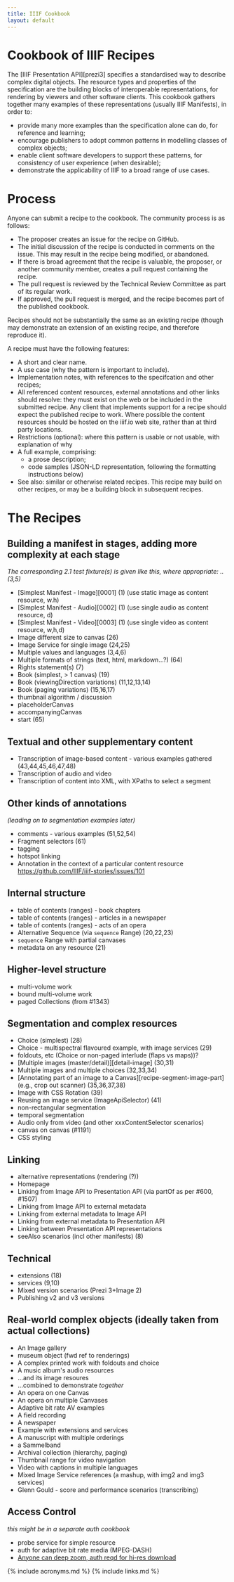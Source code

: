 ```yaml
---
title: IIIF Cookbook
layout: default
---
```


# Cookbook of IIIF Recipes

The [IIIF Presentation API][prezi3] specifies a standardised way to describe complex digital objects. The resource types and properties of the specification are the building blocks of interoperable representations, for rendering by viewers and other software clients. This cookbook gathers together many examples of these representations (usually IIIF Manifests), in order to:

* provide many more examples than the specification alone can do, for reference and learning;
* encourage publishers to adopt common patterns in modelling classes of complex objects;
* enable client software developers to support these patterns, for consistency of user experience (when desirable);
* demonstrate the applicability of IIIF to a broad range of use cases.

# Process

Anyone can submit a recipe to the cookbook. The community process is as follows:

* The proposer creates an issue for the recipe on GitHub.
* The initial discussion of the recipe is conducted in comments on the issue. This may result in the recipe being modified, or abandoned.
* If there is broad agreement that the recipe is valuable, the proposer, or another community member, creates a pull request containing the recipe.
* The pull request is reviewed by the Technical Review Committee as part of its regular work.
* If approved, the pull request is merged, and the recipe becomes part of the published cookbook.

Recipes should not be substantially the same as an existing recipe (though may demonstrate an extension of an existing recipe, and therefore reproduce it).

A recipe must have the following features:

* A short and clear name.
* A use case (why the pattern is important to include).
* Implementation notes, with references to the specifcation and other recipes;
* All referenced content resources, external annotations and other links should resolve: they must exist on the web or be included in the submitted recipe. Any client that implements support for a recipe should expect the published recipe to work. Where possible the content resources should be hosted on the iiif.io web site, rather than at third party locations. 
* Restrictions (optional): where this pattern is usable or not usable, with explanation of why
* A full example, comprising:
    * a prose description;
    * code samples (JSON-LD representation, following the formatting instructions below)
* See also: similar or otherwise related recipes. This recipe may build on other recipes, or may be a building block in subsequent recipes.


# The Recipes

## Building a manifest in stages, adding more complexity at each stage

_The corresponding 2.1 test fixture(s) is given like this, where appropriate: ..(3,5)_

* [Simplest Manifest - Image][0001] (1) (use static image as content resource, w.h)
* [Simplest Manifest - Audio][0002] (1) (use single audio as content resource, d)
* [Simplest Manifest - Video][0003] (1) (use single video as content resource, w,h,d)
* Image different size to canvas (26)
* Image Service for single image (24,25)
* Multiple values and languages (3,4,6)
* Multiple formats of strings (text, html, markdown...?) (64)
* Rights statement(s) (7)
* Book (simplest, > 1 canvas) (19)
* Book (viewingDirection variations) (11,12,13,14)
* Book (paging variations) (15,16,17) 
* thumbnail algorithm / discussion
* placeholderCanvas
* accompanyingCanvas
* start (65)

## Textual and other supplementary content

* Transcription of image-based content - various examples gathered (43,44,45,46,47,48)
* Transcription of audio and video
* Transcription of content into XML, with XPaths to select a segment

## Other kinds of annotations 
_(leading on to segmentation examples later)_

* comments - various examples (51,52,54)
* Fragment selectors (61)
* tagging
* hotspot linking
* Annotation in the context of a particular content resource https://github.com/IIIF/iiif-stories/issues/101

## Internal structure

* table of contents (ranges) - book chapters
* table of contents (ranges) - articles in a newspaper
* table of contents (ranges) - acts of an opera
* Alternative Sequence (via `sequence` Range) (20,22,23)
* `sequence` Range with partial canvases
* metadata on any resource (21)

## Higher-level structure

* multi-volume work
* bound multi-volume work
* paged Collections (from #1343)

## Segmentation and complex resources

* Choice (simplest) (28)
* Choice - multispectral flavoured example, with image services (29)
* foldouts, etc (Choice or non-paged interlude (flaps vs maps))? 
* [Multiple images (master/detail)][detail-image] (30,31)
* Multiple images and multiple choices (32,33,34)
* [Annotating part of an image to a Canvas][recipe-segment-image-part] (e.g., crop out scanner) (35,36,37,38)
* Image with CSS Rotation (39)
* Reusing an image service (ImageApiSelector) (41)
* non-rectangular segmentation
* temporal segmentation
* Audio only from video (and other xxxContentSelector scenarios)
* canvas on canvas (#1191)
* CSS styling 

## Linking

* alternative representations (rendering (?))
* Homepage
* Linking from Image API to Presentation API (via partOf as per #600, #1507)
* Linking from Image API to external metadata
* Linking from external metadata to Image API
* Linking from external metadata to Presentation API
* Linking between Presentation API representations
* seeAlso scenarios (incl other manifests) (8)

## Technical 

* extensions (18)
* services (9,10)
* Mixed version scenarios (Prezi 3+Image 2)
* Publishing v2 and v3 versions

## Real-world complex objects (ideally taken from actual collections)

* An Image gallery
* museum object (fwd ref to renderings)
* A complex printed work with foldouts and choice
* A music album's audio resources
* ...and its image resoures
* ...combined to demonstrate _together_
* An opera on one Canvas
* An opera on multiple Canvases
* Adaptive bit rate AV examples
* A field recording
* A newspaper
* Example with extensions and services 
* A manuscript with multiple orderings
* a Sammelband
* Archival collection (hierarchy, paging)
* Thumbnail range for video navigation
* Video with captions in multiple languages
* Mixed Image Service references (a mashup, with img2 and img3 services)
* Glenn Gould - score and performance scenarios (transcribing)

## Access Control 
_this might be in a separate auth cookbook_

* probe service for simple resource
* auth for adaptive bit rate media (MPEG-DASH)
* [Anyone can deep zoom, auth reqd for hi-res download](https://digirati-co-uk.github.io/iiif-auth-client/?image=https://iiifauth.digtest.co.uk/img/11_kitty_joyner.jpg/info.json)


{% include acronyms.md %}
{% include links.md %}

